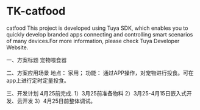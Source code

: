 # TK-catfood
catfood
This project is developed using Tuya SDK, which enables you to quickly develop branded
 apps connecting and controlling smart scenarios of many devices.For more information, 
please check Tuya Developer Website.

一、方案标题
宠物喂食器

二、方案应用场景
地点：
家用；
功能：
通过APP操作，对宠物进行投食。可在app上进行定时定量投食。

三、开发计划
4月25前完成.
1）3月25前准备物料
2）3月25-4月15日嵌入式开发、云开发
3）4月25日前整体调试。
